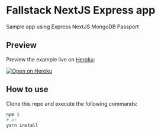 # Fallstack NextJS Express app

Sample app using Express NextJS MongoDB Passport

## Preview

Preview the example live on [Heroku](https://www.heroku.com/):

[![Open on Heroku](https://www.svgrepo.com/show/306186/heroku.svg)](https://stackblitz.com/github/vercel/next.js/tree/canary/examples/custom-server-express?runScript=dev)

## How to use

Clone this repo and execute the following commands:

```bash
npm i
# or
yarn install
```
